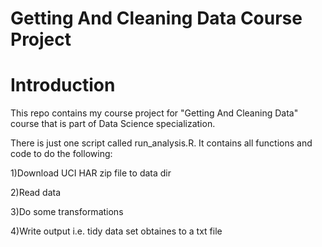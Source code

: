 # Getting And Cleaning Data Course Project

# Introduction
This repo contains my course project for "Getting And Cleaning Data" course that is part of Data Science specialization.

There is just one script called run_analysis.R. It contains all functions and code to do the following:

1)Download UCI HAR zip file to data dir

2)Read data

3)Do some transformations

4)Write output i.e. tidy data set obtaines to a txt file
